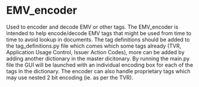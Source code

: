 # EMV_encoder
Used to encoder and decode EMV or other tags. The EMV_encoder is intended to help encode/decode EMV tags that might be used from time to time to avoid lookup in documents. 
The tag definitions should be added to the tag_definitions.py file which comes which some tags already (TVR, Application Usage Control, Issuer Action Codes), more can be added by adding another dictionary in the master dicitonary.
By running the main.py file the GUI will be launched with an individual encoding box for each of the tags in the dictionary. The encoder can also handle proprietary tags which may use nested 2 bit encoding (ie. as per the TVR).
